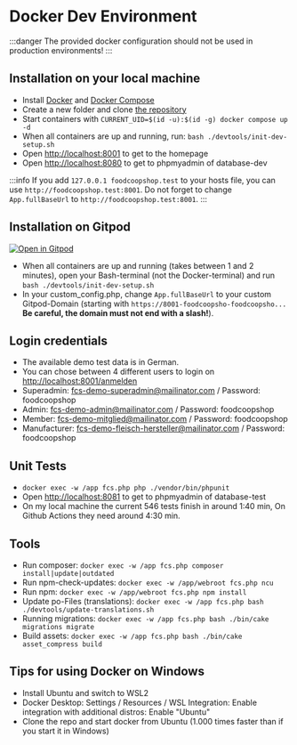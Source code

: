 # Docker Dev Environment

:::danger
The provided docker configuration should not be used in production environments!
:::

## Installation on your local machine
* Install [Docker](https://docs.docker.com/engine/install/) and [Docker Compose](https://docs.docker.com/compose/install/)
* Create a new folder and clone [the repository](https://github.com/foodcoopshop/foodcoopshop.git)
* Start containers with `CURRENT_UID=$(id -u):$(id -g) docker compose up -d`
* When all containers are up and running, run: `bash ./devtools/init-dev-setup.sh`
* Open [http://localhost:8001](http://localhost:8001) to get to the homepage
* Open [http://localhost:8080](http://localhost:8080) to get to phpmyadmin of database-dev

:::info
If you add `127.0.0.1 foodcoopshop.test` to your hosts file, you can use `http://foodcoopshop.test:8001`. Do not forget to change `App.fullBaseUrl` to `http://foodcoopshop.test:8001`.
:::

## Installation on Gitpod
[![Open in Gitpod](https://gitpod.io/button/open-in-gitpod.svg)](https://gitpod.io/#https://github.com/foodcoopshop/foodcoopshop)
* When all containers are up and running (takes between 1 and 2 minutes), open your Bash-terminal (not the Docker-terminal) and run `bash ./devtools/init-dev-setup.sh`
* In your custom_config.php, change `App.fullBaseUrl` to your custom Gitpod-Domain (starting with `https://8001-foodcoopsho-foodcoopsho...` **Be careful, the domain must not end with a slash!**).

## Login credentials
* The available demo test data is in German.
* You can chose between 4 different users to login on [http://localhost:8001/anmelden](http://localhost:8001/anmelden)
* Superadmin: fcs-demo-superadmin@mailinator.com / Password: foodcoopshop
* Admin: fcs-demo-admin@mailinator.com / Password: foodcoopshop
* Member: fcs-demo-mitglied@mailinator.com / Password: foodcoopshop
* Manufacturer: fcs-demo-fleisch-hersteller@mailinator.com / Password: foodcoopshop

## Unit Tests

* `docker exec -w /app fcs.php php ./vendor/bin/phpunit`
* Open [http://localhost:8081](http://localhost:8081) to get to phpmyadmin of database-test
* On my local machine the current 546 tests finish in around 1:40 min, On Github Actions they need around 4:30 min.

## Tools

* Run composer: `docker exec -w /app fcs.php composer install|update|outdated`
* Run npm-check-updates: `docker exec -w /app/webroot fcs.php ncu`
* Run npm: `docker exec -w /app/webroot fcs.php npm install`
* Update po-Files (translations): `docker exec -w /app fcs.php bash ./devtools/update-translations.sh`
* Running migrations: `docker exec -w /app fcs.php bash ./bin/cake migrations migrate`
* Build assets: `docker exec -w /app fcs.php bash ./bin/cake asset_compress build`

## Tips for using Docker on Windows
* Install Ubuntu and switch to WSL2
* Docker Desktop: Settings / Resources / WSL Integration: Enable integration with additional distros: Enable "Ubuntu"
* Clone the repo and start docker from Ubuntu (1.000 times faster than if you start it in Windows)